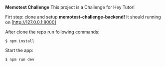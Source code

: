 
**Memotest Challenge**
This project is a Challenge for Hey Tutor!

Firt step: clone and setup **memotest-challenge-backend!**
It should running on [http://127.0.0.1:8000]

After clone the repo run following commands:

    $ npm install

Start the app:

    $ npm run dev

